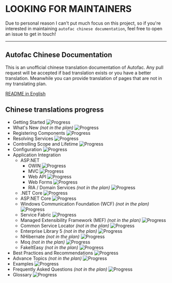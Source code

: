 # LOOKING FOR MAINTAINERS

Due to personal reason I can't put much focus on this project, so if you're interested in maintaining `autofac chinese documentation`, feel free to open an issue to get in touch!

----

## Autofac Chinese Documentation

  This is an unofficial chinese translation documentation of Autofac. Any pull request will be accepted if bad translation exists or you have a better translation. Meanwhile you can provide translation of pages that are not in my translating plan.
  
  [README in English](https://github.com/nicoxiang/Documentation/blob/cn/README.en.md)

## Chinese translations progress

* Getting Started ![Progress](http://progressed.io/bar/100)
* What's New *(not in the plan)* ![Progress](http://progressed.io/bar/0)
* Registering Components ![Progress](http://progressed.io/bar/100)
* Resolving Services ![Progress](http://progressed.io/bar/100)
* Controlling Scope and Lifetime ![Progress](http://progressed.io/bar/100) 
* Configuration ![Progress](http://progressed.io/bar/100)
* Application Integration
  * ASP.NET 
    * OWIN ![Progress](http://progressed.io/bar/100)
    * MVC ![Progress](http://progressed.io/bar/100)
    * Web API ![Progress](http://progressed.io/bar/100)
    * Web Forms ![Progress](http://progressed.io/bar/100)
    * RIA / Domain Services *(not in the plan)* ![Progress](http://progressed.io/bar/0)
  * .NET Core ![Progress](http://progressed.io/bar/100)
  * ASP.NET Core ![Progress](http://progressed.io/bar/100)
  * Windows Communication Foundation (WCF) *(not in the plan)* ![Progress](http://progressed.io/bar/0)
  * Service Fabric ![Progress](http://progressed.io/bar/0)
  * Managed Extensibility Framework (MEF) *(not in the plan)* ![Progress](http://progressed.io/bar/0)
  * Common Service Locator *(not in the plan)* ![Progress](http://progressed.io/bar/0)
  * Enterprise Library 5 *(not in the plan)* ![Progress](http://progressed.io/bar/0)
  * NHibernate *(not in the plan)* ![Progress](http://progressed.io/bar/0)
  * Moq *(not in the plan)* ![Progress](http://progressed.io/bar/0)
  * FakeItEasy *(not in the plan)* ![Progress](http://progressed.io/bar/0)
* Best Practices and Recommendations ![Progress](http://progressed.io/bar/100)
* Advance Topics *(not in the plan)* ![Progress](http://progressed.io/bar/0)
* Examples ![Progress](http://progressed.io/bar/100)
* Frequently Asked Questions *(not in the plan)* ![Progress](http://progressed.io/bar/0)
* Glossary ![Progress](http://progressed.io/bar/100)
  
